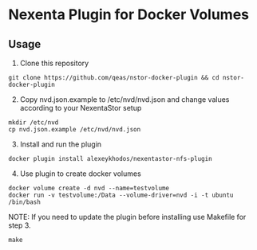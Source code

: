 Nexenta Plugin for Docker Volumes
======================================

## Usage
1) Clone this repository
```
git clone https://github.com/qeas/nstor-docker-plugin && cd nstor-docker-plugin
```
2) Copy nvd.json.example to /etc/nvd/nvd.json and change values according to your NexentaStor setup
```
mkdir /etc/nvd
cp nvd.json.example /etc/nvd/nvd.json
```
3) Install and run the plugin
```
docker plugin install alexeykhodos/nexentastor-nfs-plugin
```
4) Use plugin to create docker volumes
```
docker volume create -d nvd --name=testvolume
docker run -v testvolume:/Data --volume-driver=nvd -i -t ubuntu /bin/bash
```

NOTE:
If you need to update the plugin before installing use Makefile for step 3.
```
make
```

